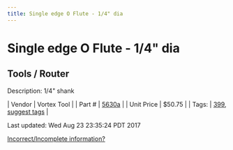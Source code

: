 ```yaml
---
title: Single edge O Flute - 1/4" dia
---
```


# Single edge O Flute - 1/4" dia
## Tools / Router
Description: 	1/4" shank 

| Vendor | Vortex Tool | 
| Part # | [5630a](https://www.vortextool.com/index.cfm?fuseaction=category.display&category_id=131&CFID=30090535&CFTOKEN=1062b9515972b6ae-8116CC0E-A1E6-2AF7-8ED6A26BDAE9CC94) | 
| Unit Price | $50.75 | 
| Tags: | [399](https://jgermita.github.io/frc-parts/search/?q=399), [suggest tags](https://docs.google.com/forms/d/e/1FAIpQLSeWyY8v3RgOty-MyWmh9U0iivNYN_molChYyS-0U-o-kOAv_g/viewform) | 

Last updated: Wed Aug 23 23:35:24 PDT 2017

 [Incorrect/Incomplete information?](https://docs.google.com/forms/d/e/1FAIpQLSeWyY8v3RgOty-MyWmh9U0iivNYN_molChYyS-0U-o-kOAv_g/viewform)
